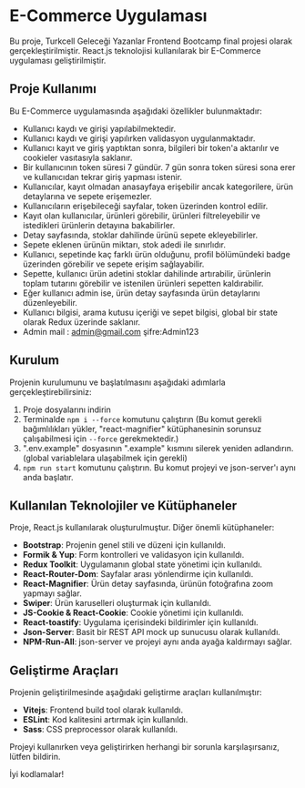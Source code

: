 # E-Commerce Uygulaması

Bu proje, Turkcell Geleceği Yazanlar Frontend Bootcamp final projesi olarak gerçekleştirilmiştir. React.js teknolojisi kullanılarak bir E-Commerce uygulaması geliştirilmiştir.

## Proje Kullanımı

Bu E-Commerce uygulamasında aşağıdaki özellikler bulunmaktadır:

- Kullanıcı kaydı ve girişi yapılabilmektedir.
- Kullanıcı kaydı ve girişi yapılırken validasyon uygulanmaktadır.
- Kullanıcı kayıt ve giriş yaptıktan sonra, bilgileri bir token'a aktarılır ve cookieler vasıtasıyla saklanır. 
- Bir kullanıcının token süresi 7 gündür. 7 gün sonra token süresi sona erer ve kullanıcıdan tekrar giriş yapması istenir. 
- Kullanıcılar, kayıt olmadan anasayfaya erişebilir ancak kategorilere, ürün detaylarına ve sepete erişemezler. 
- Kullanıcıların erişebileceği sayfalar, token üzerinden kontrol edilir.
- Kayıt olan kullanıcılar, ürünleri görebilir, ürünleri filtreleyebilir ve istedikleri ürünlerin detayına bakabilirler. 
- Detay sayfasında, stoklar dahilinde ürünü sepete ekleyebilirler. 
- Sepete eklenen ürünün miktarı, stok adedi ile sınırlıdır. 
- Kullanıcı, sepetinde kaç farklı ürün olduğunu, profil bölümündeki badge üzerinden görebilir ve sepete erişim sağlayabilir. 
- Sepette, kullanıcı ürün adetini stoklar dahilinde artırabilir, ürünlerin toplam tutarını görebilir ve istenilen ürünleri sepetten kaldırabilir. 
- Eğer kullanıcı admin ise, ürün detay sayfasında ürün detaylarını düzenleyebilir.
- Kullanıcı bilgisi, arama kutusu içeriği ve sepet bilgisi, global bir state olarak Redux üzerinde saklanır.
- Admin mail : admin@gmail.com şifre:Admin123

## Kurulum

Projenin kurulumunu ve başlatılmasını aşağıdaki adımlarla gerçekleştirebilirsiniz:

1. Proje dosyalarını indirin
2. Terminalde `npm i --force` komutunu çalıştırın (Bu komut gerekli bağımlılıkları yükler, "react-magnifier" kütüphanesinin sorunsuz çalışabilmesi için `--force` gerekmektedir.)
3. ".env.example" dosyasının ".example" kısmını silerek yeniden adlandırın.(global variablelara ulaşabilmek için gerekli)
4. `npm run start` komutunu çalıştırın. Bu komut projeyi ve json-server'ı aynı anda başlatır.

## Kullanılan Teknolojiler ve Kütüphaneler

Proje, React.js kullanılarak oluşturulmuştur. Diğer önemli kütüphaneler:

- **Bootstrap**: Projenin genel stili ve düzeni için kullanıldı.
- **Formik & Yup**: Form kontrolleri ve validasyon için kullanıldı.
- **Redux Toolkit**: Uygulamanın global state yönetimi için kullanıldı.
- **React-Router-Dom**: Sayfalar arası yönlendirme için kullanıldı.
- **React-Magnifier**: Ürün detay sayfasında, ürünün fotoğrafına zoom yapmayı sağlar.
- **Swiper**: Ürün karuselleri oluşturmak için kullanıldı.
- **JS-Cookie & React-Cookie**: Cookie yönetimi için kullanıldı.
- **React-toastify**: Uygulama içerisindeki bildirimler için kullanıldı.
- **Json-Server**: Basit bir REST API mock up sunucusu olarak kullanıldı.
- **NPM-Run-All**: json-server ve projeyi aynı anda ayağa kaldırmayı sağlar.

## Geliştirme Araçları

Projenin geliştirilmesinde aşağıdaki geliştirme araçları kullanılmıştır:

- **Vitejs**: Frontend build tool olarak kullanıldı.
- **ESLint**: Kod kalitesini artırmak için kullanıldı.
- **Sass**: CSS preprocessor olarak kullanıldı.

Projeyi kullanırken veya geliştirirken herhangi bir sorunla karşılaşırsanız, lütfen bildirin.

İyi kodlamalar!

